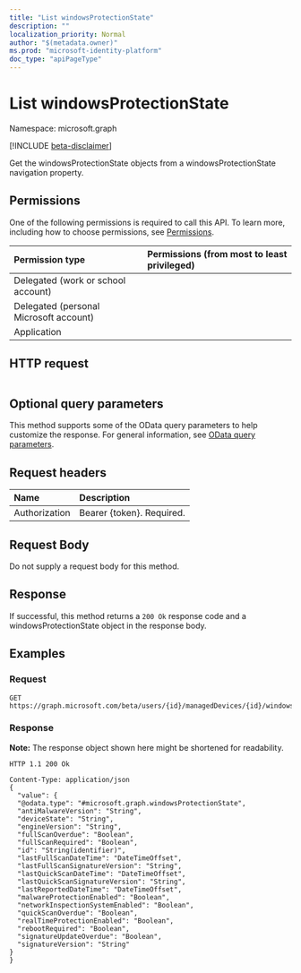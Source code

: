 ```yaml
---
title: "List windowsProtectionState"
description: ""
localization_priority: Normal
author: "$(metadata.owner)"
ms.prod: "microsoft-identity-platform"
doc_type: "apiPageType"
---
```


# List windowsProtectionState

Namespace: microsoft.graph

[!INCLUDE [beta-disclaimer](../../includes/beta-disclaimer.md)]

Get the windowsProtectionState objects from a windowsProtectionState navigation property.

## Permissions

One of the following permissions is required to call this API. To learn more, including how to choose permissions, see [Permissions](/graph/permissions-reference).

| Permission type                        | Permissions (from most to least privileged) |
| :------------------------------------- | :------------------------------------------ |
| Delegated (work or school account)     |                                             |
| Delegated (personal Microsoft account) |                                             |
| Application                            |                                             |

## HTTP request

<!-- {
  "blockType": "ignored"
}
-->

```http

```

## Optional query parameters

This method supports some of the OData query parameters to help customize the response. For general information, see [OData query parameters](/graph/query-parameters).

## Request headers

| Name          | Description               |
| :------------ | :------------------------ |
| Authorization | Bearer {token}. Required. |

## Request Body

<!-- Actions and Functions -->

<!-- CRUD Methods -->

Do not supply a request body for this method.

## Response

If successful, this method returns a `200 Ok` response code and a windowsProtectionState object in the response body.

## Examples

### Request

<!-- {
  "blockType": "request",
  "name": "list_windowsprotectionstate"
}
-->

```http
GET https://graph.microsoft.com/beta/users/{id}/managedDevices/{id}/windowsProtectionState

```

### Response

**Note:** The response object shown here might be shortened for readability.

<!-- {
  "blockType": "response",
  "truncated": true,
  "@odata.type": "microsoft.management.services.api.windowsProtectionState"
}
-->

```http
HTTP 1.1 200 Ok

Content-Type: application/json
{
  "value": {
  "@odata.type": "#microsoft.graph.windowsProtectionState",
  "antiMalwareVersion": "String",
  "deviceState": "String",
  "engineVersion": "String",
  "fullScanOverdue": "Boolean",
  "fullScanRequired": "Boolean",
  "id": "String(identifier)",
  "lastFullScanDateTime": "DateTimeOffset",
  "lastFullScanSignatureVersion": "String",
  "lastQuickScanDateTime": "DateTimeOffset",
  "lastQuickScanSignatureVersion": "String",
  "lastReportedDateTime": "DateTimeOffset",
  "malwareProtectionEnabled": "Boolean",
  "networkInspectionSystemEnabled": "Boolean",
  "quickScanOverdue": "Boolean",
  "realTimeProtectionEnabled": "Boolean",
  "rebootRequired": "Boolean",
  "signatureUpdateOverdue": "Boolean",
  "signatureVersion": "String"
}
}

```
